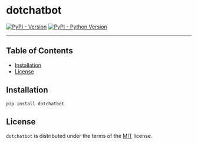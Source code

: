 # dotchatbot

[![PyPI - Version](https://img.shields.io/pypi/v/dotchatbot.svg)](https://pypi.org/project/dotchatbot)
[![PyPI - Python Version](https://img.shields.io/pypi/pyversions/dotchatbot.svg)](https://pypi.org/project/dotchatbot)

-----

## Table of Contents

- [Installation](#installation)
- [License](#license)

## Installation

```console
pip install dotchatbot
```

## License

`dotchatbot` is distributed under the terms of the [MIT](https://spdx.org/licenses/MIT.html) license.

